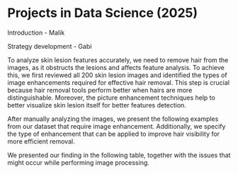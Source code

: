 # Projects in Data Science (2025)
Introduction - Malik


Strategy development - Gabi

To analyze skin lesion features accurately, we need to remove hair from the images, as it obstructs the lesions and affects feature analysis. To achieve this, we first reviewed all 200 skin lesion images and identified the types of image enhancements required for effective hair removal. This step is crucial because hair removal tools perform better when hairs are more distinguishable. Moreover, the picture enhancement techniques help to better visualize skin lesion itself for better features detection. 

After manually analyzing the images, we present the following examples from our dataset that require image enhancement. Additionally, we specify the type of enhancement that can be applied to improve hair visibility for more efficient removal.

We presented our finding in the following table, together with the issues that might occur while performing image processing. 










